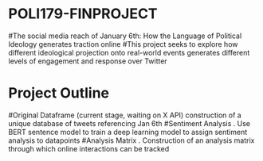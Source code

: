 # POLI179-FINPROJECT
#The social media reach of January 6th: How the Language of Political Ideology generates traction online
#This project seeks to explore how different ideological projection onto real-world events generates different levels of engagement and response over Twitter
# Project Outline
#Original Dataframe (current stage, waiting on X API) construction of a unique database of tweets referencing Jan 6th
#Sentiment Analysis . Use BERT sentence model to train a deep learning model to assign sentiment analysis to datapoints
#Analysis Matrix . Construction of an analysis matrix through which online interactions can be tracked
